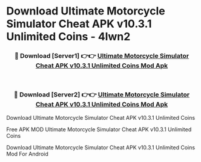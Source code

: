 # Download Ultimate Motorcycle Simulator Cheat APK v10.3.1 Unlimited Coins - 4lwn2



<div align="center">
<h3>🔴 Download [Server1] 👉👉 <a href="https://momento.my/?title=Ultimate_Motorcycle_Simulator_Cheat_APK_v10.3.1_Unlimited_Coins">Ultimate Motorcycle Simulator Cheat APK v10.3.1 Unlimited Coins Mod Apk</a></h3><br>

<h3>🔴 Download [Server2] 👉👉 <a href="https://momento.my/?title=Ultimate_Motorcycle_Simulator_Cheat_APK_v10.3.1_Unlimited_Coins">Ultimate Motorcycle Simulator Cheat APK v10.3.1 Unlimited Coins Mod Apk</a></h3>
</div>



Download Ultimate Motorcycle Simulator Cheat APK v10.3.1 Unlimited Coins 

Free APK MOD Ultimate Motorcycle Simulator Cheat APK v10.3.1 Unlimited Coins 

Download Ultimate Motorcycle Simulator Cheat APK v10.3.1 Unlimited Coins Mod For Android

